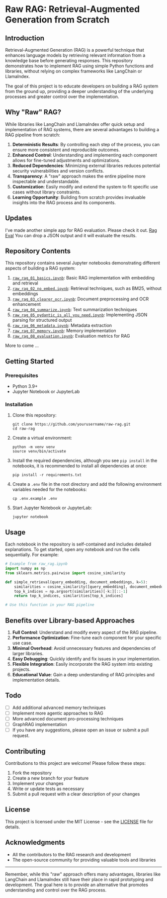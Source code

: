 # Raw RAG: Retrieval-Augmented Generation from Scratch

## Introduction

Retrieval-Augmented Generation (RAG) is a powerful technique that enhances language models by retrieving relevant information from a knowledge base before generating responses. This repository demonstrates how to implement RAG using simple Python functions and libraries, without relying on complex frameworks like LangChain or LlamaIndex.

The goal of this project is to educate developers on building a RAG system from the ground up, providing a deeper understanding of the underlying processes and greater control over the implementation.

## Why "Raw" RAG?

While libraries like LangChain and LlamaIndex offer quick setup and implementation of RAG systems, there are several advantages to building a RAG pipeline from scratch:

1. **Deterministic Results**: By controlling each step of the process, you can ensure more consistent and reproducible outcomes.
2. **Enhanced Control**: Understanding and implementing each component allows for fine-tuned adjustments and optimizations.
3. **Reduced Dependencies**: Minimizing external libraries reduces potential security vulnerabilities and version conflicts.
4. **Transparency**: A "raw" approach makes the entire pipeline more inspectable and understandable.
5. **Customization**: Easily modify and extend the system to fit specific use cases without library constraints.
6. **Learning Opportunity**: Building from scratch provides invaluable insights into the RAG process and its components.

## Updates

I've made another simple app for RAG evaluation. Please check it out. [Rag Eval](https://github.com/yudataguy/rag-eval) You can drop a JSON output and it will evaluate the results.

## Repository Contents

This repository contains several Jupyter notebooks demonstrating different aspects of building a RAG system:

1. [`raw_rag_01_basics.ipynb`](./notebooks/raw_rag_01_basics.ipynb): Basic RAG implementation with embedding and retrieval
2. [`raw_rag_02_no_embed.ipynb`](./notebooks/raw_rag_02_no_embed.ipynb): Retrieval techniques, such as BM25, without embeddings
3. [`raw_rag_03_clearer_ocr.ipynb`](./notebooks/raw_rag_03_clearer_ocr.ipynb): Document preprocessing and OCR enhancement
4. [`raw_rag_04_summarize.ipynb`](./notebooks/raw_rag_04_summarize.ipynb): Text summarization techniques
5. [`raw_rag_05_pydantic_is_all_you_need.ipynb`](./notebooks/raw_rag_05_pydantic_is_all_you_need.ipynb): Implementing JSON parsing for structured output
6. [`raw_rag_06_metadata.ipynb`](./notebooks/raw_rag_06_metadata.ipynb): Metadata extraction  
7. [`raw_rag_07_memory.ipynb`](./notebooks/raw_rag_07_memory.ipynb): Memory implementation
8. [`raw_rag_08_evaluation.ipynb`](./notebooks/raw_rag_08_evaluation.ipynb): Evaluation metrics for RAG

More to come ...

## Getting Started

### Prerequisites

- Python 3.9+
- Jupyter Notebook or JupyterLab

### Installation

1. Clone this repository:
   ```
   git clone https://github.com/yourusername/raw-rag.git
   cd raw-rag
   ```
   
2. Create a virtual environment:
   ```
   python -m venv venv
   source venv/bin/activate
   ```

3. Install the required dependencies, although you see `pip install` in the notebooks, it is recommended to install all dependencies at once:
   ```
   pip install -r requirements.txt
   ```

4. Create a `.env` file in the root directory and add the following environment variables needed for the notebooks:
   ```
   cp .env.example .env
   ```
   
5. Start Jupyter Notebook or JupyterLab:
   ```
   jupyter notebook
   ```

## Usage

Each notebook in the repository is self-contained and includes detailed explanations. To get started, open any notebook and run the cells sequentially. For example:

```python
# Example from raw_rag.ipynb
import numpy as np
from sklearn.metrics.pairwise import cosine_similarity

def simple_retrieval(query_embedding, document_embeddings, k=5):
    similarities = cosine_similarity([query_embedding], document_embeddings)[0]
    top_k_indices = np.argsort(similarities)[-k:][::-1]
    return top_k_indices, similarities[top_k_indices]

# Use this function in your RAG pipeline
```

## Benefits over Library-based Approaches

1. **Full Control**: Understand and modify every aspect of the RAG pipeline.
2. **Performance Optimization**: Fine-tune each component for your specific use case.
3. **Minimal Overhead**: Avoid unnecessary features and dependencies of larger libraries.
4. **Easy Debugging**: Quickly identify and fix issues in your implementation.
5. **Flexible Integration**: Easily incorporate the RAG system into existing projects.
6. **Educational Value**: Gain a deep understanding of RAG principles and implementation details.

## Todo

- [ ] Add additional advanced memory techniques
- [ ] Implement more agentic approaches to RAG
- [ ] More advanced document pro-processing techniques
- [ ] GraphRAG implementation
- [ ] If you have any suggestions, please open an issue or submit a pull request.

## Contributing

Contributions to this project are welcome! Please follow these steps:

1. Fork the repository
2. Create a new branch for your feature
3. Implement your changes
4. Write or update tests as necessary
5. Submit a pull request with a clear description of your changes

## License

This project is licensed under the MIT License - see the [LICENSE](LICENSE) file for details.

## Acknowledgments

- All the contributors to the RAG research and development
- The open-source community for providing valuable tools and libraries

---

Remember, while this "raw" approach offers many advantages, libraries like LangChain and LlamaIndex still have their place in rapid prototyping and development. The goal here is to provide an alternative that promotes understanding and control over the RAG process.
